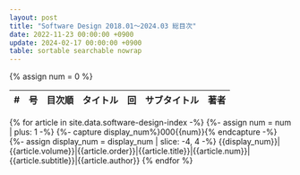 ```yaml
---
layout: post
title: "Software Design 2018.01～2024.03 総目次"
date: 2022-11-23 00:00:00 +0900
update: 2024-02-17 00:00:00 +0900
table: sortable searchable nowrap
---
```


{% assign num = 0 %}

#|号|目次順|タイトル|回|サブタイトル|著者
-|-|-|-|-|-|-
{% for article in site.data.software-design-index -%}
{%- assign num = num | plus: 1 -%}
{%- capture display_num%}000{{num}}{% endcapture -%}
{%- assign display_num = display_num | slice: -4, 4 -%}
{{display_num}}|{{article.volume}}|{{article.order}}|{{article.title}}|{{article.num}}|{{article.subtitle}}|{{article.author}}
{% endfor %}
